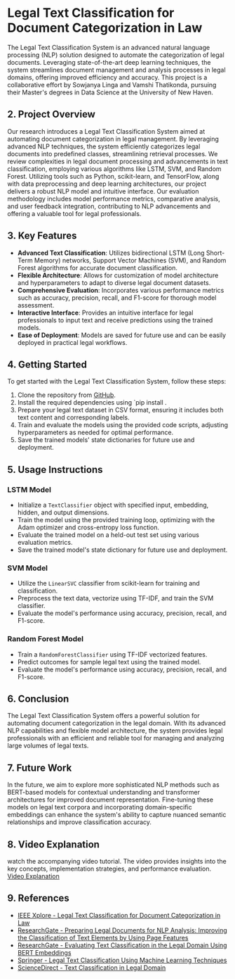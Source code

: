 # Legal Text Classification for Document Categorization in Law


The Legal Text Classification System is an advanced natural language processing (NLP) solution designed to automate the categorization of legal documents. Leveraging state-of-the-art deep learning techniques, the system streamlines document management and analysis processes in legal domains, offering improved efficiency and accuracy. This project is a collaborative effort by Sowjanya Linga and Vamshi Thatikonda, pursuing their Master's degrees in Data Science at the University of New Haven.

## 2. Project Overview
Our research introduces a Legal Text Classification System aimed at automating document categorization in legal management. By leveraging advanced NLP techniques, the system efficiently categorizes legal documents into predefined classes, streamlining retrieval processes. We review complexities in legal document processing and advancements in text classification, employing various algorithms like LSTM, SVM, and Random Forest. Utilizing tools such as Python, scikit-learn, and TensorFlow, along with data preprocessing and deep learning architectures, our project delivers a robust NLP model and intuitive interface. Our evaluation methodology includes model performance metrics, comparative analysis, and user feedback integration, contributing to NLP advancements and offering a valuable tool for legal professionals.

## 3. Key Features
- **Advanced Text Classification**: Utilizes bidirectional LSTM (Long Short-Term Memory) networks, Support Vector Machines (SVM), and Random Forest algorithms for accurate document classification.
- **Flexible Architecture**: Allows for customization of model architecture and hyperparameters to adapt to diverse legal document datasets.
- **Comprehensive Evaluation**: Incorporates various performance metrics such as accuracy, precision, recall, and F1-score for thorough model assessment.
- **Interactive Interface**: Provides an intuitive interface for legal professionals to input text and receive predictions using the trained models.
- **Ease of Deployment**: Models are saved for future use and can be easily deployed in practical legal workflows.

## 4. Getting Started
To get started with the Legal Text Classification System, follow these steps:
1. Clone the repository from [GitHub](https://github.com/SowjanyaLinga/NLP_Project).
2. Install the required dependencies using `pip install .
3. Prepare your legal text dataset in CSV format, ensuring it includes both text content and corresponding labels.
4. Train and evaluate the models using the provided code scripts, adjusting hyperparameters as needed for optimal performance.
5. Save the trained models' state dictionaries for future use and deployment.

## 5. Usage Instructions
### LSTM Model
- Initialize a `TextClassifier` object with specified input, embedding, hidden, and output dimensions.
- Train the model using the provided training loop, optimizing with the Adam optimizer and cross-entropy loss function.
- Evaluate the trained model on a held-out test set using various evaluation metrics.
- Save the trained model's state dictionary for future use and deployment.

### SVM Model
- Utilize the `LinearSVC` classifier from scikit-learn for training and classification.
- Preprocess the text data, vectorize using TF-IDF, and train the SVM classifier.
- Evaluate the model's performance using accuracy, precision, recall, and F1-score.

### Random Forest Model
- Train a `RandomForestClassifier` using TF-IDF vectorized features.
- Predict outcomes for sample legal text using the trained model.
- Evaluate the model's performance using accuracy, precision, recall, and F1-score.

## 6. Conclusion
The Legal Text Classification System offers a powerful solution for automating document categorization in the legal domain. With its advanced NLP capabilities and flexible model architecture, the system provides legal professionals with an efficient and reliable tool for managing and analyzing large volumes of legal texts.

## 7. Future Work
In the future, we aim to explore more sophisticated NLP methods such as BERT-based models for contextual understanding and transformer architectures for improved document representation. Fine-tuning these models on legal text corpora and incorporating domain-specific embeddings can enhance the system's ability to capture nuanced semantic relationships and improve classification accuracy.

## 8. Video Explanation
watch the accompanying video tutorial. 
The video provides insights into the key concepts, implementation strategies, and performance evaluation.
[Video Explanation](https://youtu.be/qOqGKSXeNCE)

## 9. References
- [IEEE Xplore - Legal Text Classification for Document Categorization in Law](https://ieeexplore.ieee.org/document/9207211)
- [ResearchGate - Preparing Legal Documents for NLP Analysis: Improving the Classification of Text Elements by Using Page Features](https://www.researchgate.net/publication/358028171_Preparing_Legal_Documents_for_NLP_Analysis_Improving_the_Classification_of_Text_Elements_by_Using_Page_Features)
- [ResearchGate - Evaluating Text Classification in the Legal Domain Using BERT Embeddings](https://www.researchgate.net/publication/375654387_Evaluating_Text_Classification_in_the_Legal_Domain_Using_BERT_Embeddings)
- [Springer - Legal Text Classification Using Machine Learning Techniques](https://link.springer.com/chapter/10.1007/978-981-99-8181-6_9)
- [ScienceDirect - Text Classification in Legal Domain](https://www.sciencedirect.com/science/article/abs/pii/S0306457321002764)


